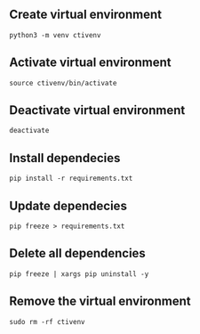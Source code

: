 ## Create virtual environment
```
python3 -m venv ctivenv
```

## Activate virtual environment
```
source ctivenv/bin/activate
```

## Deactivate virtual environment
```
deactivate
```

## Install dependecies
```
pip install -r requirements.txt
```

## Update dependecies
```
pip freeze > requirements.txt
```

## Delete all dependencies
```
pip freeze | xargs pip uninstall -y
```

## Remove the virtual environment
```
sudo rm -rf ctivenv
```
